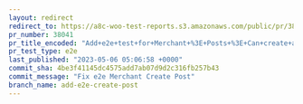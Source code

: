 ```yaml
---
layout: redirect
redirect_to: https://a8c-woo-test-reports.s3.amazonaws.com/public/pr/38041/e2e/index.html
pr_number: 38041
pr_title_encoded: "Add+e2e+test+for+Merchant+%3E+Posts+%3E+Can+create+a+new+post"
pr_test_type: e2e
last_published: "2023-05-06 05:06:58 +0000"
commit_sha: 4be3f41145dc4575add7ab07d9d2c316fb257b43
commit_message: "Fix e2e Merchant Create Post"
branch_name: add-e2e-create-post
---
```

